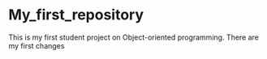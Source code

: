 # My_first_repository
This is my first student project on Object-oriented programming.
There are my first changes
